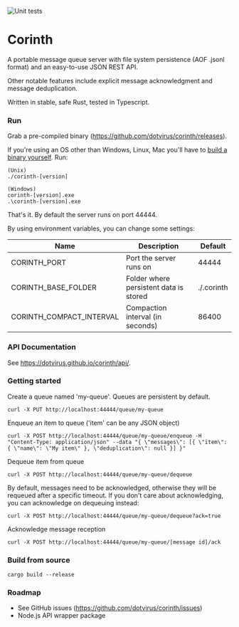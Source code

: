 ![Unit tests](https://github.com/dotvirus/corinth/workflows/Unit%20tests/badge.svg)

# Corinth

A portable message queue server with file system persistence (AOF .jsonl format) and an easy-to-use JSON REST API.

Other notable features include explicit message acknowledgment and message deduplication.

Written in stable, safe Rust, tested in Typescript.

### Run

Grab a pre-compiled binary (https://github.com/dotvirus/corinth/releases).

If you're using an OS other than Windows, Linux, Mac you'll have to [build a binary yourself](#build-from-source).
Run:

```
(Unix)
./corinth-[version]

(Windows)
corinth-[version].exe
.\corinth-[version].exe
```

That's it. By default the server runs on port 44444.

By using environment variables, you can change some settings:

| Name                     | Description                            | Default    |
| ------------------------ | -------------------------------------- | ---------- |
| CORINTH_PORT             | Port the server runs on                | 44444      |
| CORINTH_BASE_FOLDER      | Folder where persistent data is stored | ./.corinth |
| CORINTH_COMPACT_INTERVAL | Compaction interval (in seconds)       | 86400      |

### API Documentation

See https://dotvirus.github.io/corinth/api/.

### Getting started

Create a queue named 'my-queue'. Queues are persistent by default.

```
curl -X PUT http://localhost:44444/queue/my-queue
```

Enqueue an item to queue ('item' can be any JSON object)

```
curl -X POST http://localhost:44444/queue/my-queue/enqueue -H "Content-Type: application/json" --data "{ \"messages\": [{ \"item\": { \"name\": \"My item\" }, \"deduplication\": null }] }"
```

Dequeue item from queue

```
curl -X POST http://localhost:44444/queue/my-queue/dequeue
```

By default, messages need to be acknowledged, otherwise they will be requeued after a specific timeout. If you don't care about acknowledging, you can acknowledge on dequeuing instead:

```
curl -X POST http://localhost:44444/queue/my-queue/dequeue?ack=true
```

Acknowledge message reception

```
curl -X POST http://localhost:44444/queue/my-queue/[message id]/ack
```

### Build from source

```
cargo build --release
```

### Roadmap

- See GitHub issues (https://github.com/dotvirus/corinth/issues)
- Node.js API wrapper package
